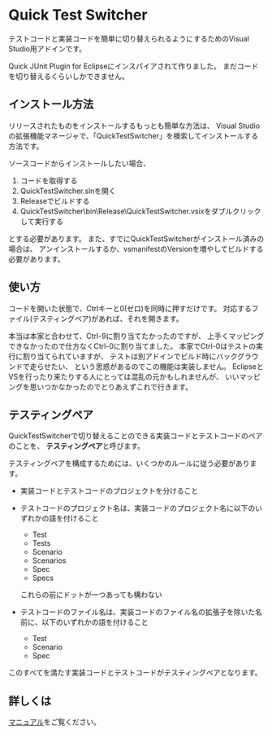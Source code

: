 Quick Test Switcher
===================

テストコードと実装コードを簡単に切り替えられるようにするためのVisual Studio用アドインです。

Quick JUnit Plugin for Eclipseにインスパイアされて作りました。
まだコードを切り替えるくらいしかできません。

インストール方法
----------------

リリースされたものをインストールするもっとも簡単な方法は、
Visual Studioの拡張機能マネージャで、「QuickTestSwitcher」を検索してインストールする方法です。

ソースコードからインストールしたい場合、

1. コードを取得する
1. QuickTestSwitcher.slnを開く
1. Releaseでビルドする
1. QuickTestSwitcher\bin\Release\QuickTestSwitcher.vsixをダブルクリックして実行する

とする必要があります。
また、すでにQuickTestSwitcherがインストール済みの場合は、
アンインストールするか、vsmanifestのVersionを増やしてビルドする必要があります。

使い方
------

コードを開いた状態で、Ctrlキーと0(ゼロ)を同時に押すだけです。
対応するファイル(テスティングペア)があれば、それを開きます。

本当は本家と合わせて、Ctrl-9に割り当てたかったのですが、
上手くマッピングできなかったので仕方なくCtrl-0に割り当てました。
本家でCtrl-0はテストの実行に割り当てられていますが、
テストは別アドインでビルド時にバックグラウンドで走らせたい、
という思惑があるのでこの機能は実装しません。
EclipseとVSを行ったり来たりする人にとっては混乱の元かもしれませんが、
いいマッピングを思いつかなかったのでとりあえずこれで行きます。

テスティングペア
----------------

QuickTestSwitcherで切り替えることのできる実装コードとテストコードのペアのことを、
**テスティングペア**と呼びます。

テスティングペアを構成するためには、いくつかのルールに従う必要があります。

* 実装コードとテストコードのプロジェクトを分けること
* テストコードのプロジェクト名は、実装コードのプロジェクト名に以下のいずれかの語を付けること
   
   * Test
   * Tests
   * Scenario
   * Scenarios
   * Spec
   * Specs
  
  これらの前にドットが一つあっても構わない
* テストコードのファイル名は、実装コードのファイル名の拡張子を除いた名前に、以下のいずれかの語を付けること
   
   * Test
   * Scenario
   * Spec

このすべてを満たす実装コードとテストコードがテスティングペアとなります。

詳しくは
--------

[マニュアル](http://bleis-tift.github.com/QuickTestSwitcher/)をご覧ください。
